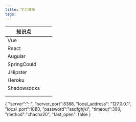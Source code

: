 ```yaml
---
title: 学习清单
tags:
---
```


|知识点|||
|---|---|---|
|Vue|||
|React|||
|Augular|||
|SpringCould|||
|JHipster||
|Heroku||
|Shadowsocks||
|||
|||

{
"server":"::", 
"server_port":8388, 
"local_address": "127.0.0.1", 
"local_port":1080, 
"password":"asdfghjkl", 
"timeout":300, 
"method":"chacha20", 
"fast_open": false 
}